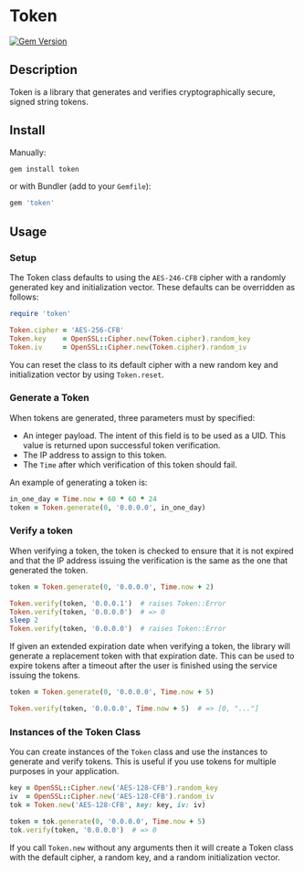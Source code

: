 # Token

[![Gem Version](https://badge.fury.io/rb/token.svg)](http://rubygems.org/gems/token)

## Description

Token is a library that generates and verifies cryptographically secure, signed
string tokens.

## Install

Manually:

```bash
gem install token
```

or with Bundler (add to your `Gemfile`):

```ruby
gem 'token'
```

## Usage

### Setup

The Token class defaults to using the `AES-246-CFB` cipher with a randomly
generated key and initialization vector.  These defaults can be overridden as
follows:

```ruby
require 'token'

Token.cipher = 'AES-256-CFB'
Token.key    = OpenSSL::Cipher.new(Token.cipher).random_key
Token.iv     = OpenSSL::Cipher.new(Token.cipher).random_iv
```

You can reset the class to its default cipher with a new random key and
initialization vector by using `Token.reset`.

### Generate a Token

When tokens are generated, three parameters must by specified:

 * An integer payload.  The intent of this field is to be used as a UID.  This
   value is returned upon successful token verification.
 * The IP address to assign to this token.
 * The `Time` after which verification of this token should fail.

An example of generating a token is:

```ruby
in_one_day = Time.now + 60 * 60 * 24
token = Token.generate(0, '0.0.0.0', in_one_day)
```

### Verify a token

When verifying a token, the token is checked to ensure that it is not expired
and that the IP address issuing the verification is the same as the
one that generated the token.

```ruby
token = Token.generate(0, '0.0.0.0', Time.now + 2)

Token.verify(token, '0.0.0.1')  # raises Token::Error
Token.verify(token, '0.0.0.0')  # => 0
sleep 2
Token.verify(token, '0.0.0.0')  # raises Token::Error
```

If given an extended expiration date when verifying a token, the library will
generate a replacement token with that expiration date.  This can be used to
expire tokens after a timeout after the user is finished using the service
issuing the tokens.

```ruby
token = Token.generate(0, '0.0.0.0', Time.now + 5)

Token.verify(token, '0.0.0.0', Time.now + 5)  # => [0, "..."]
```

### Instances of the Token Class

You can create instances of the `Token` class and use the instances to generate
and verify tokens.  This is useful if you use tokens for multiple purposes in
your application.

```ruby
key = OpenSSL::Cipher.new('AES-128-CFB').random_key
iv  = OpenSSL::Cipher.new('AES-128-CFB').random_iv
tok = Token.new('AES-128-CFB', key: key, iv: iv)

token = tok.generate(0, '0.0.0.0', Time.now + 5)
tok.verify(token, '0.0.0.0')  # => 0
```

If you call `Token.new` without any arguments then it will create a Token class
with the default cipher, a random key, and a random initialization vector.
